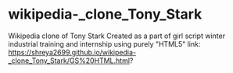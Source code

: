 # wikipedia-_clone_Tony_Stark
Wikipedia clone of Tony Stark
Created as a part of girl script winter industrial training and internship
using purely "HTML5"
link: https://shreya2699.github.io/wikipedia-_clone_Tony_Stark/GS%20HTML.html?
